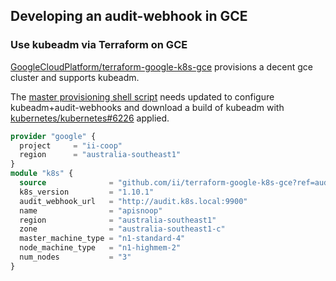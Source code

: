 ## Developing an audit-webhook in GCE

### Use kubeadm via Terraform on GCE

[GoogleCloudPlatform/terraform-google-k8s-gce](https://github.com/GoogleCloudPlatform/terraform-google-k8s-gce) provisions a decent gce cluster and supports kubeadm.

The [master provisioning shell script](https://github.com/ii/terraform-google-k8s-gce/pull/1/files) needs updated to configure kubeadm+audit-webhooks and download a build of kubeadm with [kubernetes/kubernetes#6226](https://github.com/kubernetes/kubernetes/pull/62826) applied.

```terraform
provider "google" {
  project     = "ii-coop"
  region      = "australia-southeast1"
}
module "k8s" {
  source              = "github.com/ii/terraform-google-k8s-gce?ref=audit-webhook"
  k8s_version         = "1.10.1"
  audit_webhook_url   = "http://audit.k8s.local:9900"
  name                = "apisnoop"
  region              = "australia-southeast1"
  zone                = "australia-southeast1-c"
  master_machine_type = "n1-standard-4"
  node_machine_type   = "n1-highmem-2"
  num_nodes           = "3"
}
```
